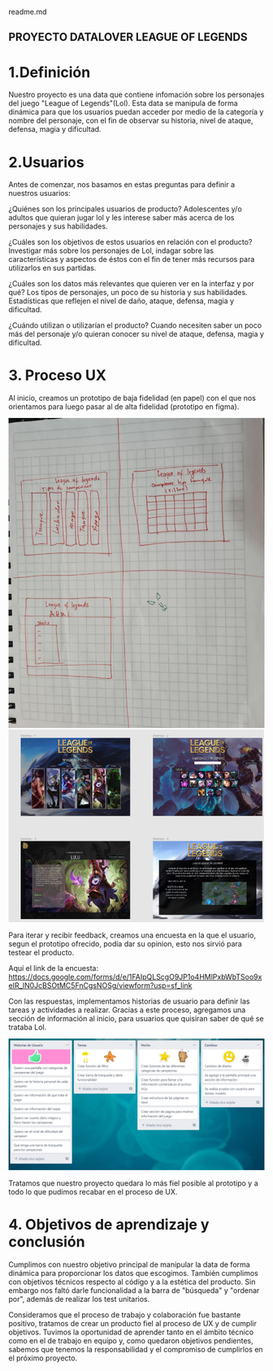 readme.md

##                    PROYECTO DATALOVER LEAGUE OF LEGENDS

# 1.Definición

Nuestro proyecto es una data que contiene infomación sobre los personajes del juego "League of Legends"(Lol). Esta data
se manipula de forma dinámica para que los usuarios puedan acceder por medio de la categoría y nombre del personaje,
con el fin de observar su historia, nivel de ataque, defensa, magia y dificultad. 



# 2.Usuarios

Antes de comenzar, nos basamos en estas preguntas para definir a nuestros usuarios:

¿Quiénes son los principales usuarios de producto?
Adolescentes y/o adultos que quieran jugar lol y les interese saber más acerca de los personajes y sus habilidades.  

¿Cuáles son los objetivos de estos usuarios en relación con el producto?
Investigar más sobre los personajes de Lol, indagar sobre las características y aspectos de éstos con el fin de tener más recursos para utilizarlos en sus partidas. 

¿Cuáles son los datos más relevantes que quieren ver en la interfaz y por qué?
Los tipos de personajes, un poco de su historia y sus habilidades. Estadísticas que reflejen el nivel de daño, ataque, defensa, magia y dificultad. 

¿Cuándo utilizan o utilizarían el producto?
Cuando necesiten saber un poco más del personaje y/o quieran conocer su nivel de ataque, defensa, magia y dificultad. 


# 3. Proceso UX

Al inicio, creamos un prototipo de baja fidelidad (en papel) con el que nos orientamos 
para luego pasar al de alta fidelidad (prototipo en figma).

![Prototipo de baja fidelidad](https://github.com/CarolinaMorales1992/SCL016-data-lovers/blob/master/src/data/imgs/bajafidelidad.jpeg)
![Prototipo de alta fidelidad](https://github.com/CarolinaMorales1992/SCL016-data-lovers/blob/master/src/data/imgs/altafidelidad.png)

Para iterar y recibir feedback, creamos una encuesta en la que el usuario, segun el prototipo ofrecido, podía dar su opinion, esto nos sirvió para testear el producto. 

Aquí el link de la encuesta: https://docs.google.com/forms/d/e/1FAIpQLScgO9JP1o4HMlPxbWbTSoo9xeIR_lN0JcBSOtMC5FnCgsNOSg/viewform?usp=sf_link

Con las respuestas, implementamos historias de usuario para definir las tareas y actividades a realizar. Gracias a este proceso, agregamos una sección de información al inicio, para usuarios que quisiran saber de qué se trataba Lol.

![Historias de Usuario](https://github.com/CarolinaMorales1992/SCL016-data-lovers/blob/master/src/data/imgs/historias.jpg)

Tratamos que nuestro proyecto quedara lo más fiel posible al prototipo y a todo lo que pudimos recabar en el proceso de UX.

# 4. Objetivos de aprendizaje y conclusión

Cumplimos con nuestro objetivo principal de manipular la data de forma dinámica para proporcionar los datos que escogimos. También cumplimos con objetivos técnicos respecto al código y a la estética del producto. Sin embargo nos faltó darle funcionalidad a la barra de "búsqueda" y "ordenar por", además de realizar los test unitarios.

Consideramos que el proceso de trabajo y colaboración fue bastante positivo, tratamos de crear un producto fiel al proceso de UX y de cumplir objetivos. Tuvimos la oportunidad de aprender tanto en el ámbito técnico como en el de trabajo en equipo y, como quedaron objetivos pendientes, sabemos que tenemos la responsabilidad y el compromiso de cumplirlos en el próximo proyecto. 